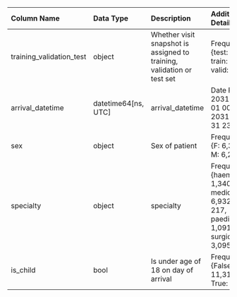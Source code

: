 | Column Name              | Data Type           | Description                                                            | Additional Details                                                                           |
|:-------------------------|:--------------------|:-----------------------------------------------------------------------|:---------------------------------------------------------------------------------------------|
| training_validation_test | object              | Whether visit snapshot is assigned to training, validation or test set | Frequencies: {test: 3,701, train: 7,730, valid: 1,244}                                       |
| arrival_datetime         | datetime64[ns, UTC] | arrival_datetime                                                       | Date Range: 2031-03-01 00:03 - 2031-12-31 23:32                                              |
| sex                      | object              | Sex of patient                                                         | Frequencies: {F: 6,389, M: 6,286}                                                            |
| specialty                | object              | specialty                                                              | Frequencies: {haem/onc: 1,340, medical: 6,932, nan: 217, paediatric: 1,091, surgical: 3,095} |
| is_child                 | bool                | Is under age of 18 on day of arrival                                   | Frequencies: {False: 11,314, True: 1,361}                                                    |